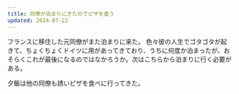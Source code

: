 ```yaml
---
title: 同僚が泊まりにきたのでピザを食う
updated: 2024-07-22
---
```


フランスに移住した元同僚がまた泊まりに来た。
色々彼の人生でゴタゴタが起きて、ちょくちょくドイツに用があってきており、うちに何度か泊まったが、おそらくこれが最後になるのではなかろうか。次はこちらから泊まりに行く必要がある。

夕飯は他の同僚も誘いピザを食べに行ってきた。

